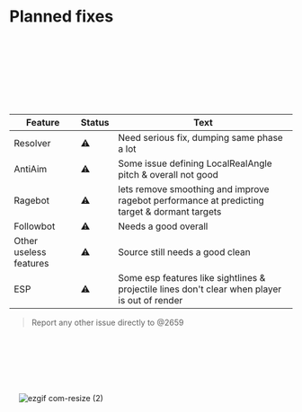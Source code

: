 # Planned fixes


ㅤㅤ ㅤ

     
ㅤㅤ 
ㅤㅤ ㅤ

ㅤ

ㅤㅤ ㅤ

| Feature | Status | Text |
|----------|----------|----------|
| Resolver | ⚠️ | Need serious fix, dumping same phase a lot | 
| AntiAim | ⚠️ | Some issue defining LocalRealAngle pitch & overall not good |
| Ragebot | ⚠️ | lets remove smoothing and improve ragebot performance at predicting target & dormant targets |
| Followbot | ⚠️ | Needs a good overall |
| Other useless features | ⚠️ | Source still needs a good clean |
| ESP | ⚠️ | Some esp features like sightlines & projectile lines don't clear when player is out of render |
 
> Report any other issue directly to @2659
     
ㅤㅤ 
ㅤㅤ ㅤ

ㅤ

ㅤㅤ ㅤ

ㅤ
![ezgif com-resize (2)](https://github.com/plist34599/nonesense.pub/assets/116228760/6b90f636-bf6e-4c47-9ad5-0a9028956c63)
